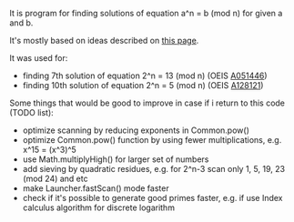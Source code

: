 It is program for finding solutions of equation a^n = b (mod n) for given a and b.

It's mostly based on ideas described on [this page](https://web.archive.org/web/20120104074313/http://www.immortaltheory.com/NumberTheory/2nmodn.htm).  

It was used for:
- finding 7th solution of equation 2^n = 13 (mod n) (OEIS [A051446](https://oeis.org/A051446))
- finding 10th solution of equation 2^n = 5 (mod n) (OEIS [A128121](https://oeis.org/A128121))

Some things that would be good to improve in case if i return to this code (TODO list):
- optimize scanning by reducing exponents in Common.pow()
- optimize Common.pow() function by using fewer multiplications, e.g. x^15 = (x^3)^5
- use Math.multiplyHigh() for larger set of numbers
- add sieving by quadratic residues, e.g. for 2^n-3 scan only 1, 5, 19, 23 (mod 24) and etc
- make Launcher.fastScan() mode faster
- check if it's possible to generate good primes faster, e.g. if use Index calculus algorithm for discrete logarithm 
